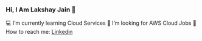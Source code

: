 ### Hi, I Am Lakshay Jain 👋

💻 I’m currently learning Cloud Services
🤝 I’m looking for AWS Cloud Jobs
💬 How to reach me: [Linkedin](https://www.linkedin.com/in/lakshay-jain-43340b184/)

